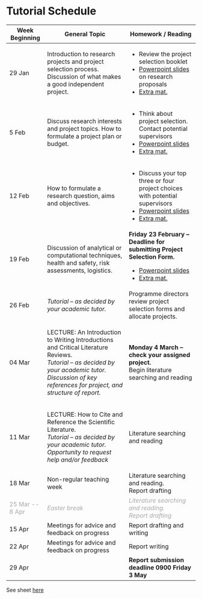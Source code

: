 # Tutorial Schedule
| Week Beginning      | General Topic 	| Homework / Reading |
| ----------- | ----------- | ----------- |
| 29 Jan   | Introduction to research projects and project selection process. Discussion of what makes a good independent project.     | <ul> <li> Review the project selection booklet <li> [Powerpoint slides](material/eart29200_tutorial1_asynchronous.pdf) on research proposals <li> [Extra mat.](material/chapter05_trft.pdf)</ul>| 
| 5 Feb    | Discuss research interests and project topics. How to formulate a project plan or budget.     | <ul> <li>  Think about project selection. Contact potential supervisors <li> [Powerpoint slides](material/eart29200_tutorial2_asynchronous.pdf) <li> [Extra mat.](material/chapter07_trft.pdf) </ul>| 
| 12 Feb    | How to formulate a research question, aims and objectives.     | <ul> <li> Discuss your top three or four project choices with potential supervisors <li> [Powerpoint slides](material/eart29200_tutorial3_asynchronous.pdf)  <li> [Extra mat.](material/chapter09_trft.pdf)</ul> | 
| 19 Feb    | Discussion of analytical or computational techniques, health and safety, risk assessments, logistics.     | **Friday 23 February – Deadline for submitting Project Selection Form.** <ul> <li>[Powerpoint slides](material/eart29200_tutorial4_asynchronous.pdf) <li> [Extra mat.](material/chapter10_trft.pdf) </ul>| 
| 26 Feb    | <i>Tutorial – as decided by your academic tutor.</i> | Programme directors review project selection forms and allocate projects. | 
| 04 Mar    | <p> LECTURE: An Introduction to Writing Introductions and Critical Literature Reviews. <br> <i>Tutorial – as decided by your academic tutor. Discussion of key references for project, and structure of report.</i> </p>| <p>**Monday 4 March – check your assigned project.**<br>Begin literature searching and reading </p> | 
| 11 Mar   | <p>LECTURE: How to Cite and Reference the Scientific Literature. <br> <i>Tutorial – as decided by your academic tutor. Opportunity to request help and/or feedback </i></p> | Literature searching and reading | 
| 18 Mar    | Non-regular teaching week  | Literature searching and reading. <br> Report drafting | 
| <font color="#A9A9A9">  25 Mar -- 8 Apr </font>   |<font color="#A9A9A9">   <i>Easter break </i> </font>    | <font color="#A9A9A9">   <i> Literature searching and reading.<br> Report drafting </i></font>| 
| 15 Apr    | Meetings for advice and feedback on progress                    | Report drafting and writing | 
| 22 Apr    | Meetings for advice and feedback on progress   | Report writing | 
| 29 Apr    |    | **Report submission deadline 0900 Friday 3 May** | 


See sheet [here](material/EART_29200_Semester_2_outline_2024.pdf)
